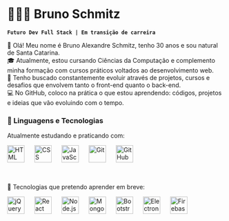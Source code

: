 # 👨🏻‍💻 Bruno Schmitz

**`Futuro Dev Full Stack | Em transição de carreira`**

👋 Olá! Meu nome é Bruno Alexandre Schmitz, tenho 30 anos e sou natural de Santa Catarina.<br>
🎓 Atualmente, estou cursando Ciências da Computação e complemento minha formação com cursos práticos voltados ao desenvolvimento web.<br>
🚀 Tenho buscado constantemente evoluir através de projetos, cursos e desafios que envolvem tanto o front-end quanto o back-end.<br>
💻 No GitHub, coloco na prática o que estou aprendendo: códigos, projetos e ideias que vão evoluindo com o tempo.


### 🤖 Linguagens e Tecnologias

Atualmente estudando e praticando com:

<div style="display: flex; gap: 10px;">
<img align="left" alt="HTML" title="HTML" width="40px" style="padding-right: 10px;" src="https://cdn.jsdelivr.net/gh/devicons/devicon@latest/icons/html5/html5-original.svg" />

<img align="left" alt="CSS" title="CSS" width="40px" style="padding-right: 10px;" src="https://cdn.jsdelivr.net/gh/devicons/devicon@latest/icons/css3/css3-original.svg" />

<img align="left" alt="JavaScript" title="JavaScript" width="40px" style="padding-right: 10px;" src="https://cdn.jsdelivr.net/gh/devicons/devicon@latest/icons/javascript/javascript-original.svg" />

<img align="left" alt="Git" title="Git" width="40px" style="padding-right: 10px;" src="https://cdn.jsdelivr.net/gh/devicons/devicon@latest/icons/git/git-original.svg" />

<img align="left" alt="GitHub" title="GitHub" width="40px" style="padding-right: 10px;" src="https://cdn.jsdelivr.net/gh/devicons/devicon@latest/icons/github/github-original.svg" />

</div>
<br/><br/>

🎯 Tecnologias que pretendo aprender em breve:

<div style="display: flex; gap: 10px;">
<img align="left" alt="jQuery" title="jQuery" width="40px" style="padding-right: 10px;" src="https://cdn.jsdelivr.net/gh/devicons/devicon@latest/icons/jquery/jquery-original.svg" />

<img align="left" alt="React" title="React" width="40px" style="padding-right: 10px;" src="https://cdn.jsdelivr.net/gh/devicons/devicon@latest/icons/react/react-original.svg" />

<img align="left" alt="Node.js" title="Node.js" width="40px" style="padding-right: 10px;" src="https://cdn.jsdelivr.net/gh/devicons/devicon@latest/icons/nodejs/nodejs-original.svg" />

<img align="left" alt="MongoDB" title="MongoDB" width="40px" style="padding-right: 10px;" src="https://cdn.jsdelivr.net/gh/devicons/devicon@latest/icons/mongodb/mongodb-original.svg" />

<img align="left" alt="Bootstrap" title="Bootstrap" width="40px" style="padding-right: 10px;" src="https://cdn.jsdelivr.net/gh/devicons/devicon@latest/icons/bootstrap/bootstrap-original.svg" />

<img align="left" alt="Electron" title="Electron" width="40px" style="padding-right: 10px;" src="https://cdn.jsdelivr.net/gh/devicons/devicon@latest/icons/electron/electron-original.svg" />

<img align="left" alt="Firebase" title="Firebase" width="40px" style="padding-right: 10px;" src="https://cdn.jsdelivr.net/gh/devicons/devicon@latest/icons/firebase/firebase-plain.svg" />

</div>
<br/><br/>

